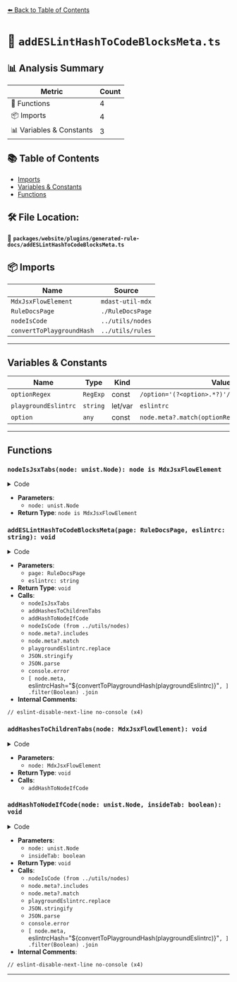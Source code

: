 [⬅️ Back to Table of Contents](../../../../index.md)

# 📄 `addESLintHashToCodeBlocksMeta.ts`

## 📊 Analysis Summary

| Metric | Count |
|--------|-------|
| 🔧 Functions | 4 |
| 📦 Imports | 4 |
| 📊 Variables & Constants | 3 |

## 📚 Table of Contents

- [Imports](#imports)
- [Variables & Constants](#variables-constants)
- [Functions](#functions)

## 🛠️ File Location:
📂 **`packages/website/plugins/generated-rule-docs/addESLintHashToCodeBlocksMeta.ts`**

## 📦 Imports

| Name | Source |
|------|--------|
| `MdxJsxFlowElement` | `mdast-util-mdx` |
| `RuleDocsPage` | `./RuleDocsPage` |
| `nodeIsCode` | `../utils/nodes` |
| `convertToPlaygroundHash` | `../utils/rules` |


---

## Variables & Constants

| Name | Type | Kind | Value | Exported |
|------|------|------|-------|----------|
| `optionRegex` | `RegExp` | const | `/option='(?<option>.*?)'/` | ✗ |
| `playgroundEslintrc` | `string` | let/var | `eslintrc` | ✗ |
| `option` | `any` | const | `node.meta?.match(optionRegex)?.groups?.option` | ✗ |


---

## Functions

### `nodeIsJsxTabs(node: unist.Node): node is MdxJsxFlowElement`

<details><summary>Code</summary>

```ts
function nodeIsJsxTabs(node: unist.Node): node is MdxJsxFlowElement {
  return (
    node.type === 'mdxJsxFlowElement' && 'name' in node && node.name === 'Tabs'
  );
}
```
</details>

- **Parameters**:
  - `node: unist.Node`
- **Return Type**: `node is MdxJsxFlowElement`
### `addESLintHashToCodeBlocksMeta(page: RuleDocsPage, eslintrc: string): void`

<details><summary>Code</summary>

```ts
export function addESLintHashToCodeBlocksMeta(
  page: RuleDocsPage,
  eslintrc: string,
): void {
  for (const node of page.children) {
    if (nodeIsJsxTabs(node)) {
      addHashesToChildrenTabs(node);
    } else {
      addHashToNodeIfCode(node);
    }
  }

  function addHashesToChildrenTabs(node: MdxJsxFlowElement): void {
    for (const tabItem of node.children) {
      if ('children' in tabItem) {
        for (const child of tabItem.children) {
          addHashToNodeIfCode(child, true);
        }
      }
    }
  }

  function addHashToNodeIfCode(node: unist.Node, insideTab?: boolean): void {
    if (
      nodeIsCode(node) &&
      (insideTab || node.meta?.includes('showPlaygroundButton')) &&
      !node.meta?.includes('title="eslint.config.mjs"') &&
      !node.meta?.includes('title=".eslintrc.cjs"') &&
      !node.meta?.includes('eslintrcHash=')
    ) {
      let playgroundEslintrc = eslintrc;
      const option = node.meta?.match(optionRegex)?.groups?.option;
      if (option) {
        playgroundEslintrc = playgroundEslintrc.replace(
          '"error"',
          `["error", ${option}]`,
        );
        try {
          playgroundEslintrc = JSON.stringify(
            JSON.parse(playgroundEslintrc),
            null,
            2,
          );
        } catch (err) {
          // eslint-disable-next-line no-console
          console.error(
            `Invalid JSON detected in ${page.file.basename}. Check the \`option\` in the meta strings of code blocks.`,
          );
          throw err;
        }
      }

      node.meta = [
        node.meta,
        `eslintrcHash="${convertToPlaygroundHash(playgroundEslintrc)}"`,
      ]
        .filter(Boolean)
        .join(' ');
    }
  }
}
```
</details>

- **Parameters**:
  - `page: RuleDocsPage`
  - `eslintrc: string`
- **Return Type**: `void`
- **Calls**:
  - `nodeIsJsxTabs`
  - `addHashesToChildrenTabs`
  - `addHashToNodeIfCode`
  - `nodeIsCode (from ../utils/nodes)`
  - `node.meta?.includes`
  - `node.meta?.match`
  - `playgroundEslintrc.replace`
  - `JSON.stringify`
  - `JSON.parse`
  - `console.error`
  - `[
        node.meta,
        `eslintrcHash="${convertToPlaygroundHash(playgroundEslintrc)}"`,
      ]
        .filter(Boolean)
        .join`
- **Internal Comments**:
```
// eslint-disable-next-line no-console (x4)
```

### `addHashesToChildrenTabs(node: MdxJsxFlowElement): void`

<details><summary>Code</summary>

```ts
function addHashesToChildrenTabs(node: MdxJsxFlowElement): void {
    for (const tabItem of node.children) {
      if ('children' in tabItem) {
        for (const child of tabItem.children) {
          addHashToNodeIfCode(child, true);
        }
      }
    }
  }
```
</details>

- **Parameters**:
  - `node: MdxJsxFlowElement`
- **Return Type**: `void`
- **Calls**:
  - `addHashToNodeIfCode`
### `addHashToNodeIfCode(node: unist.Node, insideTab: boolean): void`

<details><summary>Code</summary>

```ts
function addHashToNodeIfCode(node: unist.Node, insideTab?: boolean): void {
    if (
      nodeIsCode(node) &&
      (insideTab || node.meta?.includes('showPlaygroundButton')) &&
      !node.meta?.includes('title="eslint.config.mjs"') &&
      !node.meta?.includes('title=".eslintrc.cjs"') &&
      !node.meta?.includes('eslintrcHash=')
    ) {
      let playgroundEslintrc = eslintrc;
      const option = node.meta?.match(optionRegex)?.groups?.option;
      if (option) {
        playgroundEslintrc = playgroundEslintrc.replace(
          '"error"',
          `["error", ${option}]`,
        );
        try {
          playgroundEslintrc = JSON.stringify(
            JSON.parse(playgroundEslintrc),
            null,
            2,
          );
        } catch (err) {
          // eslint-disable-next-line no-console
          console.error(
            `Invalid JSON detected in ${page.file.basename}. Check the \`option\` in the meta strings of code blocks.`,
          );
          throw err;
        }
      }

      node.meta = [
        node.meta,
        `eslintrcHash="${convertToPlaygroundHash(playgroundEslintrc)}"`,
      ]
        .filter(Boolean)
        .join(' ');
    }
  }
```
</details>

- **Parameters**:
  - `node: unist.Node`
  - `insideTab: boolean`
- **Return Type**: `void`
- **Calls**:
  - `nodeIsCode (from ../utils/nodes)`
  - `node.meta?.includes`
  - `node.meta?.match`
  - `playgroundEslintrc.replace`
  - `JSON.stringify`
  - `JSON.parse`
  - `console.error`
  - `[
        node.meta,
        `eslintrcHash="${convertToPlaygroundHash(playgroundEslintrc)}"`,
      ]
        .filter(Boolean)
        .join`
- **Internal Comments**:
```
// eslint-disable-next-line no-console (x4)
```


---